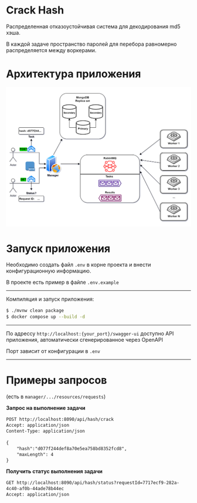 # Crack Hash

Распределенная отказоустойчивая система для декодирования md5 хэша.

В каждой задаче пространство паролей для перебора равномерно распределяется между воркерами.

# Архитектура приложения

![architecture.png](readme/architecture.png)

# Запуск приложения

Необходимо создать файл ```.env``` в корне проекта
и внести конфигурационную информацию.

В проекте есть пример в файле ```.env.example```

---

Компиляция и запуск приложения:

```bash
$ ./mvnw clean package
$ docker compose up --build -d 
```

---

По адрессу ```http://localhost:{your_port}/swagger-ui``` доступно API приложения, автоматически сгенерированное через OpenAPI


Порт зависит от конфигурации в ```.env```

---

# Примеры запросов

(есть в ```manager/.../resources/requests```)

**Запрос на выполнение задачи**

```http request
POST http://localhost:8090/api/hash/crack
Accept: application/json
Content-Type: application/json

{
    "hash":"d077f244def8a70e5ea758bd8352fcd8",
    "maxLength": 4
}
```
**Получить статус выполнения задачи**
```http request
GET http://localhost:8090/api/hash/status?requestId=7717ecf9-282a-4c40-af0b-44ade78b44ec
Accept: application/json
```
